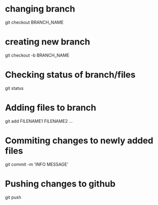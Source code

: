 # changing branch
git checkout BRANCH_NAME

# creating new branch
git checkout -b BRANCH_NAME

# Checking status of branch/files
git status

# Adding files to branch 
git add FILENAME1 FILENAME2 ...

# Commiting changes to newly added files
git commit -m 'INFO MESSAGE'

# Pushing changes to github
git push
